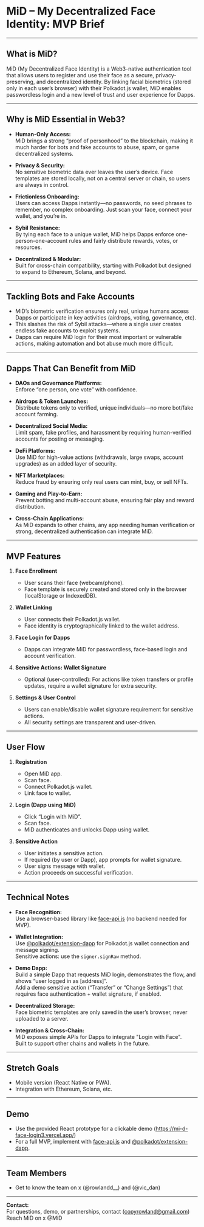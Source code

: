 # MiD – My Decentralized Face Identity: MVP Brief

---

## What is MiD?

MiD (My Decentralized Face Identity) is a Web3-native authentication tool that allows users to register and use their face as a secure, privacy-preserving, and decentralized identity. By linking facial biometrics (stored only in each user’s browser) with their Polkadot.js wallet, MiD enables passwordless login and a new level of trust and user experience for Dapps.

---

## Why is MiD Essential in Web3?

- **Human-Only Access:**  
  MiD brings a strong “proof of personhood” to the blockchain, making it much harder for bots and fake accounts to abuse, spam, or game decentralized systems.

- **Privacy & Security:**  
  No sensitive biometric data ever leaves the user’s device. Face templates are stored locally, not on a central server or chain, so users are always in control.

- **Frictionless Onboarding:**  
  Users can access Dapps instantly—no passwords, no seed phrases to remember, no complex onboarding. Just scan your face, connect your wallet, and you’re in.

- **Sybil Resistance:**  
  By tying each face to a unique wallet, MiD helps Dapps enforce one-person-one-account rules and fairly distribute rewards, votes, or resources.

- **Decentralized & Modular:**  
  Built for cross-chain compatibility, starting with Polkadot but designed to expand to Ethereum, Solana, and beyond.

---

## Tackling Bots and Fake Accounts

- MiD’s biometric verification ensures only real, unique humans access Dapps or participate in key activities (airdrops, voting, governance, etc).
- This slashes the risk of Sybil attacks—where a single user creates endless fake accounts to exploit systems.
- Dapps can require MiD login for their most important or vulnerable actions, making automation and bot abuse much more difficult.

---

## Dapps That Can Benefit from MiD

- **DAOs and Governance Platforms:**  
  Enforce “one person, one vote” with confidence.

- **Airdrops & Token Launches:**  
  Distribute tokens only to verified, unique individuals—no more bot/fake account farming.

- **Decentralized Social Media:**  
  Limit spam, fake profiles, and harassment by requiring human-verified accounts for posting or messaging.

- **DeFi Platforms:**  
  Use MiD for high-value actions (withdrawals, large swaps, account upgrades) as an added layer of security.

- **NFT Marketplaces:**  
  Reduce fraud by ensuring only real users can mint, buy, or sell NFTs.

- **Gaming and Play-to-Earn:**  
  Prevent botting and multi-account abuse, ensuring fair play and reward distribution.

- **Cross-Chain Applications:**  
  As MiD expands to other chains, any app needing human verification or strong, decentralized authentication can integrate MiD.

---

## MVP Features

1. **Face Enrollment**  
   - User scans their face (webcam/phone).
   - Face template is securely created and stored only in the browser (localStorage or IndexedDB).

2. **Wallet Linking**  
   - User connects their Polkadot.js wallet.
   - Face identity is cryptographically linked to the wallet address.

3. **Face Login for Dapps**  
   - Dapps can integrate MiD for passwordless, face-based login and account verification.

4. **Sensitive Actions: Wallet Signature**  
   - Optional (user-controlled): For actions like token transfers or profile updates, require a wallet signature for extra security.

5. **Settings & User Control**  
   - Users can enable/disable wallet signature requirement for sensitive actions.
   - All security settings are transparent and user-driven.

---

## User Flow

1. **Registration**
   - Open MiD app.
   - Scan face.
   - Connect Polkadot.js wallet.
   - Link face to wallet.

2. **Login (Dapp using MiD)**
   - Click “Login with MiD”.
   - Scan face.
   - MiD authenticates and unlocks Dapp using wallet.

3. **Sensitive Action**
   - User initiates a sensitive action.
   - If required (by user or Dapp), app prompts for wallet signature.
   - User signs message with wallet.
   - Action proceeds on successful verification.

---

## Technical Notes

- **Face Recognition:**  
  Use a browser-based library like [face-api.js](https://justadudewhohacks.github.io/face-api.js/) (no backend needed for MVP).

- **Wallet Integration:**  
  Use [@polkadot/extension-dapp](https://polkadot.js.org/docs/extension/) for Polkadot.js wallet connection and message signing.  
  Sensitive actions: use the `signer.signRaw` method.

- **Demo Dapp:**  
  Build a simple Dapp that requests MiD login, demonstrates the flow, and shows “user logged in as [address]”.  
  Add a demo sensitive action (“Transfer” or “Change Settings”) that requires face authentication + wallet signature, if enabled.

- **Decentralized Storage:**  
  Face biometric templates are only saved in the user’s browser, never uploaded to a server.

- **Integration & Cross-Chain:**  
  MiD exposes simple APIs for Dapps to integrate "Login with Face".  
  Built to support other chains and wallets in the future.

---

## Stretch Goals

- Mobile version (React Native or PWA).
- Integration with Ethereum, Solana, etc.

---

## Demo

- Use the provided React prototype for a clickable demo (https://mi-d-face-login3.vercel.app/)
- For a full MVP, implement with [face-api.js](https://justadudewhohacks.github.io/face-api.js/) and [@polkadot/extension-dapp](https://polkadot.js.org/docs/extension/).

---

## Team Members

- Get to know the team on x (@rowlandd__) and (@vic_dan)

---

**Contact:**  
For questions, demo, or partnerships, contact (copyrowland@gmail.com)
Reach MiD on x @MiD 
